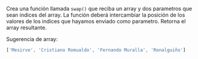 Crea una función llamada `swap()` que reciba un array y dos parametros que sean indices del array. La función deberá intercambiar la posición de los valores de los indices que hayamos enviado como parametro. Retorna el array resultante.

Sugerencia de array:

```jsx
['Mesirve', 'Cristiano Romualdo', 'Fernando Muralla', 'Ronalguiño']

```